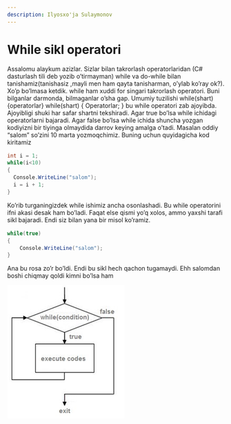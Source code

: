 ```yaml
---
description: Ilyosxo'ja Sulaymonov
---
```


# While sikl operatori

Assalomu alaykum azizlar. Sizlar bilan takrorlash operatorlaridan \(C\# dasturlash tili deb yozib o’tirmayman\) while va do-while bilan tanishamiz\(tanishasiz ,mayli men ham qayta tanisharman, o’ylab ko’ray ok?\). Xo’p bo’lmasa ketdik. while ham xuddi for singari takrorlash operatori. Buni bilganlar darmonda, bilmaganlar o’sha gap. Umumiy tuzilishi while\(shart\){operatorlar} while\(shart\) { Operatorlar; } bu while operatori zab ajoyibda. Ajoyibligi shuki har safar shartni tekshiradi. Agar true bo’lsa while ichidagi operatorlarni bajaradi. Agar false bo’lsa while ichida shuncha yozgan kodiyizni bir tiyinga olmaydida darrov keying amalga o’tadi. Masalan oddiy “salom” so’zini 10 marta yozmoqchimiz. Buning uchun quyidagicha kod kiritamiz

```csharp
int i = 1;
while(i<10)
{
  Console.WriteLine("salom");
  i = i + 1;
}
```

Ko’rib turganingizdek while ishimiz ancha osonlashadi. Bu while operatorini ifni akasi desak ham bo’ladi. Faqat else qismi yo’q xolos, ammo yaxshi tarafi sikl bajaradi. Endi siz bilan yana bir misol ko’ramiz.

```csharp
while(true)
{
    Console.WriteLine("salom");
}
```

Ana bu rosa zo’r bo’ldi. Endi bu sikl hech qachon tugamaydi. Ehh salomdan boshi chiqmay qoldi kimni bo’lsa ham

![Mana sizga!](../../.gitbook/assets/while.jpg)

